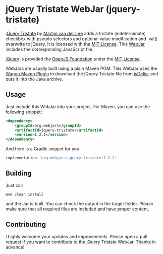 # jQuery Tristate WebJar (jquery-tristate)

[jQuery Tristate](https://github.com/vanderlee/tristate) by [Martijn van der Lee](https://github.com/vanderlee)
adds a tristate (indeterminate) checkbox with pseudo selectors and optional value modification and .val()
overwrite to jQuery. It is licensed with the [MIT License](https://opensource.org/licenses/MIT).
This [WebJar](https://webjars.org) includes the corresponding JavaScript file.

[jQuery](https://jquery.com/) is provided the [OpenJS Foundation](https://openjsf.org/) under the
[MIT License](https://jquery.org/license/).

WebJars are usually built using a plain Maven POM. This WebJar uses the
[Wagon Maven Plugin](https://www.mojohaus.org/wagon-maven-plugin/) to download the jQuery Tristate file from
[jsDelivr](https://www.jsdelivr.com/) and puts it into the Java archive.

## Usage

Just include this WebJar into your project. For Maven, you can use the following snippet:

```xml
<dependency>
    <groupId>org.webjars</groupId>
    <artifactId>jquery-tristate</artifactId>
    <version>1.2.1</version>
</dependency>
```

And here is a Gradle snippet for you:

```groovy
implementation 'org.webjars:jquery-tristate:1.2.1'
```

## Building

Just call

    mvn clean install

and the Jar is built. You can check the output in the target folder. Please make sure that all
required files are included and have proper content.

## Contributing

I highly welcome your updates and improvements. Please open a pull request if you want to contribute
to the jQuery Tristate WebJar. Thanks in advance!

